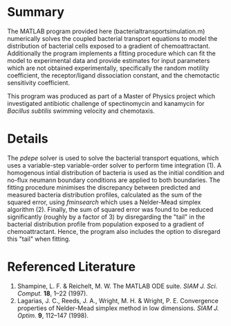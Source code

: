 # Summary
The MATLAB program provided here (bacterialtransportsimulation.m) numerically solves the coupled bacterial transport equations to model the distribution of bacterial cells exposed to a gradient of chemoattractant. Additionally the program implements a fitting procedure which can fit the model to experimental data and provide estimates for input parameters which are not obtained experimentally, specifically the random motility coefficient, the receptor/ligand dissociation constant, and the chemotactic sensitivity coefficient.

This program was produced as part of a Master of Physics project which investigated antibiotic challenge of spectinomycin and kanamycin for *Bacillus subtilis* swimming velocity and chemotaxis.

# Details
The *pdepe* solver is used to solve the bacterial transport equations, which uses a variable-step variable-order solver to perform time integration (1). A homogenous intial distribution of bacteria is used as the initial condition and no-flux neumann boundary conditions are applied to both boundaries.
The fitting procedure minimises the discrepancy between predicted and measured bacteria distribution profiles, calculated as the sum of the squared error, using *fminsearch* which uses a Nelder-Mead simplex algorithm (2). Finally, the sum of squared error was found to be reduced significantly (roughly by a factor of 3) by disregarding the "tail" in the bacterial distribution profile from population exposed to a gradient of chemoattractant. Hence, the program also includes the option to disregard this "tail" when fitting.

# Referenced Literature
1. Shampine, L. F. & Reichelt, M. W. The MATLAB ODE suite. *SIAM J. Sci. Comput.* **18**, 1–22 (1997).
2. Lagarias, J. C., Reeds, J. A., Wright, M. H. & Wright, P. E. Convergence properties of Nelder-Mead simplex method in low dimensions. *SIAM J. Optim.* **9**, 112–147 (1998).
